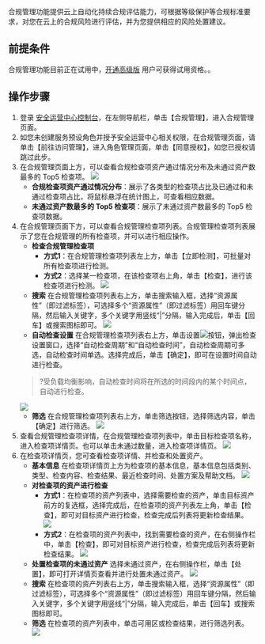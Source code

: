 合规管理功能提供云上自动化持续合规评估能力，可根据等级保护等合规标准要求，对您在云上的合规风险进行评估，并为您提供相应的风险处置建议。
## 前提条件
合规管理功能目前正在试用中，[开通高级版](https://buy.cloud.tencent.com/soc) 用户可获得试用资格。。

## 操作步骤
1. 登录 [安全运营中心控制台](https://console.cloud.tencent.com/ssav2/compliance)，在左侧导航栏，单击【合规管理】，进入合规管理页面。
2. 如您未创建服务预设角色并授予安全运营中心相关权限，在合规管理页面，请单击【前往访问管理】，进入角色管理页面，单击【同意授权】，如您已授权请跳过此步。
3. 在合规管理页面上方，可以查看合规检查项资产通过情况分布及未通过资产数最多的 Top5 检查项。
![](https://main.qcloudimg.com/raw/cfb4139cf42f411527ac634e9f0cfb1d.png)
	- **合规检查项资产通过情况分布**：展示了各类型的检查项占比及已通过和未通过检查项占比，将鼠标悬浮在统计图上，可查看相应数据。
	- **未通过资产数最多的 Top5 检查项**：展示了未通过资产数最多的 Top5 检查项数据。
4. 在合规管理页面下方，可以查看合规管理检查项列表。合规管理检查项列表展示了您在合规管理的所有检查项，并可以进行相应操作。
	- **检查合规管理检查项**
		- **方式1**：在合规管理检查项列表左上方，单击【立即检测】，可批量对所有检查项进行检测。
		- **方式2**：选择某一检查项，在该检查项右上角，单击【检查】，进行该检查项进行检测。
		![](https://main.qcloudimg.com/raw/4906c0703dca2c9f995ee26eef09e140.png)
	- **搜索**
		在合规管理检查项列表右上方，单击搜索输入框，选择“资源属性”（即过滤标签），可选择多个“资源属性”（即过滤标签）用回车键分隔，然后输入关键字，多个关键字用竖线“|”分隔，输入完成后，单击【回车】或搜索图标即可。
![](https://main.qcloudimg.com/raw/7dcff8c7b86996a3259e41c9a1f832af.png)
	- **自动检查设置**
	在合规管理检查项列表右上方，单击设置<img src= "https://main.qcloudimg.com/raw/28f2bfe46373d488d335fa9af4599747.png" style="margin:0;">按钮，弹出检查设置窗口，选择“自动检查周期”和“自动检查时间”，自动检查周期可多选，自动检查时间单选。选择完成后，单击【确定】，即可在设置时间自动进行检查。
	>?受负载均衡影响，自动检查时间将在所选的时间段内的某个时间点，自动进行检查。
	>
	![](https://main.qcloudimg.com/raw/cca590bf4dd2122ca000e45b37500341.png)
	- **筛选**
		在合规管理检查项列表右上方，单击筛选按钮，选择筛选内容，单击【确定】进行筛选。
![](https://main.qcloudimg.com/raw/04f9f70dd29b42f4d26f6598827dea9f.png)
5. 查看合规管理检查项详情，在合规管理检查项列表中，单击目标检查项名称，进入检查项详情页。也可以单击未通过数量，进入检查项详情页。
	![](https://main.qcloudimg.com/raw/2fcf374ca564628ce8893be68d25bf71.png)
6. 在检查项详情页，您可查看检查项详情、并检查和处置资产。
	- **基本信息**
	在检查项详情页上方为检查项的基本信息，基本信息包括类别、类型、检查内容、检查结果、最近检查时间、处置方案及帮助文档。
![](https://main.qcloudimg.com/raw/d36629f4f35dab0c43175cd96f122f16.png)
	- **对检查项的资产进行检查**
		- **方式1**：在检查项的资产列表中，选择需要检查的资产，单击目标资产前方的复选框，选择完成后，在检查项的资产列表左上角，单击【检查】，即可对目标资产进行检查，检查完成后列表将更新检查结果。
		![](https://main.qcloudimg.com/raw/3cfe699d54c332049f80be73e1c742a8.png)
		- **方式2**：在检查项的资产列表中，找到需要检查的资产，在右侧操作栏中，单击【检查】，即可对目标资产进行检查，检查完成后列表将更新检查结果。
		![](https://main.qcloudimg.com/raw/d593e6ce71b95a6281d357c4a0a47954.png)
	- **处置检查项的未通过资产**
		选择未通过资产，在右侧操作栏，单击【处置】，即可打开详情页查看并进行处置未通过资产。
		![](https://main.qcloudimg.com/raw/df9851f069ff3a1582d23daca0fa7df5.png)
	-  **搜索**
	在检查项的资产列表右上方，单击搜索输入框，选择“资源属性”（即过滤标签），可选择多个“资源属性”（即过滤标签）用回车键分隔，然后输入关键字，多个关键字用竖线“|”分隔，输入完成后，单击【回车】或搜索图标即可。
	-  **筛选**
在检查项的资产列表中，单击可用区或检查结果，进行筛选列表。
![](https://main.qcloudimg.com/raw/dc1a990f9d38c2d202a0be93fd638ecc.png)

